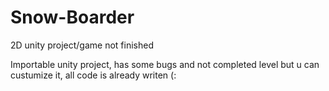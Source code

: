 # Snow-Boarder
2D unity project/game not finished

Importable unity project, has some bugs and not completed level but u can custumize it,
all code is already writen (:
